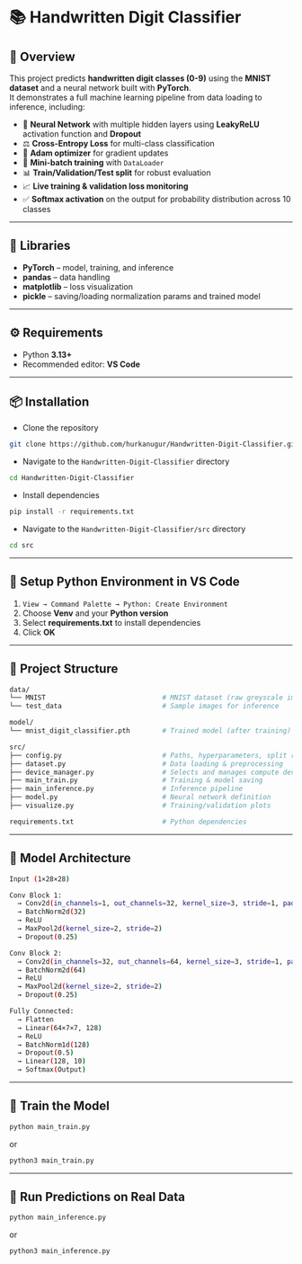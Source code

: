 # 📚 Handwritten Digit Classifier

## 📖 Overview
This project predicts **handwritten digit classes (0-9)** using the **MNIST dataset** and a neural network built with **PyTorch**.  
It demonstrates a full machine learning pipeline from data loading to inference, including:

- 🧠 **Neural Network** with multiple hidden layers using **LeakyReLU** activation function and **Dropout**  
- ⚖️ **Cross-Entropy Loss** for multi-class classification
- 🚀 **Adam optimizer** for gradient updates 
- 🔀 **Mini-batch training** with `DataLoader`  
- 📊 **Train/Validation/Test split** for robust evaluation  
- 📈 **Live training & validation loss monitoring**  
- ✅ **Softmax activation** on the output for probability distribution across 10 classes

---

## 🧩 Libraries
- **PyTorch** – model, training, and inference  
- **pandas** – data handling  
- **matplotlib** – loss visualization  
- **pickle** – saving/loading normalization params and trained model

---

## ⚙️ Requirements

- Python **3.13+**
- Recommended editor: **VS Code**

---

## 📦 Installation

- Clone the repository
```bash
git clone https://github.com/hurkanugur/Handwritten-Digit-Classifier.git
```

- Navigate to the `Handwritten-Digit-Classifier` directory
```bash
cd Handwritten-Digit-Classifier
```

- Install dependencies
```bash
pip install -r requirements.txt
```

- Navigate to the `Handwritten-Digit-Classifier/src` directory
```bash
cd src
```

---

## 🔧 Setup Python Environment in VS Code

1. `View → Command Palette → Python: Create Environment`  
2. Choose **Venv** and your **Python version**  
3. Select **requirements.txt** to install dependencies  
4. Click **OK**

---

## 📂 Project Structure

```bash
data/
└── MNIST                             # MNIST dataset (raw greyscale images and labels)
└── test_data                         # Sample images for inference

model/
└── mnist_digit_classifier.pth        # Trained model (after training)

src/
├── config.py                         # Paths, hyperparameters, split ratios
├── dataset.py                        # Data loading & preprocessing
├── device_manager.py                 # Selects and manages compute device
├── main_train.py                     # Training & model saving
├── main_inference.py                 # Inference pipeline
├── model.py                          # Neural network definition
├── visualize.py                      # Training/validation plots

requirements.txt                      # Python dependencies
```

---

## 📂 Model Architecture

```bash
Input (1×28×28)

Conv Block 1:
  → Conv2d(in_channels=1, out_channels=32, kernel_size=3, stride=1, padding=1, padding_mode="reflect")
  → BatchNorm2d(32)
  → ReLU
  → MaxPool2d(kernel_size=2, stride=2)
  → Dropout(0.25)

Conv Block 2:
  → Conv2d(in_channels=32, out_channels=64, kernel_size=3, stride=1, padding=1, padding_mode="reflect")
  → BatchNorm2d(64)
  → ReLU
  → MaxPool2d(kernel_size=2, stride=2)
  → Dropout(0.25)

Fully Connected:
  → Flatten
  → Linear(64×7×7, 128)
  → ReLU
  → BatchNorm1d(128)
  → Dropout(0.5)
  → Linear(128, 10)
  → Softmax(Output)
```

---

## 📂 Train the Model
```bash
python main_train.py
```
or
```bash
python3 main_train.py
```

---

## 📂 Run Predictions on Real Data
```bash
python main_inference.py
```
or
```bash
python3 main_inference.py
```
